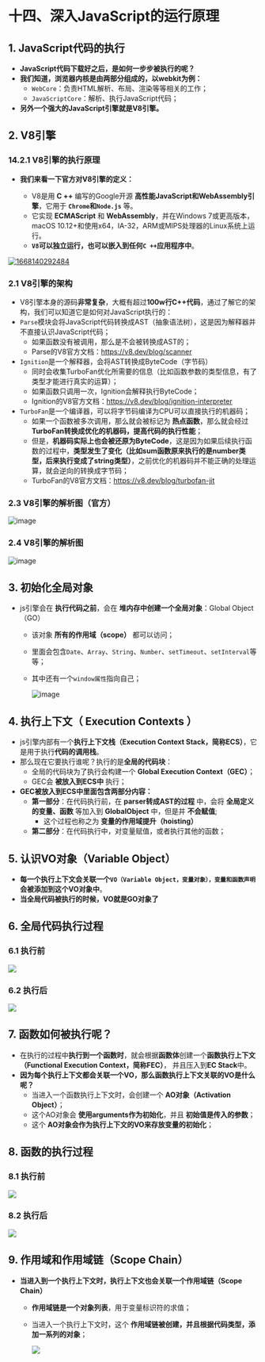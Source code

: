 # 十四、深入JavaScript的运行原理

## 1. JavaScript代码的执行

- **JavaScript代码下载好之后，是如何一步步被执行的呢？**
- **我们知道，浏览器内核是由两部分组成的，以webkit为例：**
  - `WebCore`：负责HTML解析、布局、渲染等等相关的工作；
  - `JavaScriptCore`：解析、执行JavaScript代码；
- **另外一个强大的JavaScript引擎就是V8引擎。**



## 2. V8引擎

### 14.2.1 V8引擎的执行原理

- **我们来看一下官方对V8引擎的定义：**

  - V8是用 **C ++** 编写的Google开源 **高性能JavaScript和WebAssembly引擎**，它用于 **`Chrome`和`Node.js`** 等。
  - 它实现 **ECMAScript** 和 **WebAssembly**，并在Windows 7或更高版本，macOS 10.12+和使用x64，IA-32，ARM或MIPS处理器的Linux系统上运行。
  - **`V8`可以独立运行，也可以嵌入到任何`C ++`应用程序中**。
  
[![1668140292484](https://cdn.jsdelivr.net/gh/chen-zhuo-lin/pictures@main/2022-11/zCED2T.png)]()

### 2.1 V8引擎的架构

- V8引擎本身的源码**非常复杂**，大概有超过**100w行C++代码**，通过了解它的架构，我们可以知道它是如何对JavaScript执行的：
- `Parse`模块会将JavaScript代码转换成AST（抽象语法树），这是因为解释器并不直接认识JavaScript代码；
  - 如果函数没有被调用，那么是不会被转换成AST的；
  - Parse的V8官方文档：https://v8.dev/blog/scanner
- `Ignition`是一个解释器，会将AST转换成ByteCode（字节码）
  - 同时会收集TurboFan优化所需要的信息（比如函数参数的类型信息，有了类型才能进行真实的运算）；
  - 如果函数只调用一次，Ignition会解释执行ByteCode；
  - Ignition的V8官方文档：https://v8.dev/blog/ignition-interpreter
- `TurboFan`是一个编译器，可以将字节码编译为CPU可以直接执行的机器码；
  - 如果一个函数被多次调用，那么就会被标记为 **热点函数**，那么就会经过 **TurboFan转换成优化的机器码，提高代码的执行性能**；
  - 但是，**机器码实际上也会被还原为ByteCode**，这是因为如果后续执行函数的过程中，**类型发生了变化（比如sum函数原来执行的是number类型，后来执行变成了string类型）**，之前优化的机器码并不能正确的处理运算，就会逆向的转换成字节码；
  - TurboFan的V8官方文档：https://v8.dev/blog/turbofan-jit

### 2.3 V8引擎的解析图（官方）

![image](https://cdn.jsdelivr.net/gh/chen-zhuo-lin/pictures@main/2022-11/zCE5RK.png)

### 2.4 V8引擎的解析图

![image](https://cdn.jsdelivr.net/gh/chen-zhuo-lin/pictures@main/2022-11/zCEHqH.png)



## 3. 初始化全局对象

- js引擎会在 **执行代码之前**，会在 **堆内存中创建一个全局对象**：Global Object（GO）

  - 该对象 **所有的作用域（scope）** 都可以访问；

  - 里面会包含`Date`、`Array`、`String`、`Number`、`setTimeout`、`setInterval`等等；

  - 其中还有一个`window属性`指向自己；

    ![image](https://cdn.jsdelivr.net/gh/chen-zhuo-lin/pictures@main/2022-11/zCELdA.png)



## 4. 执行上下文（ Execution Contexts ）

- js引擎内部有一个**执行上下文栈（Execution Context Stack，简称ECS）**，它是用于执行**代码的调用栈**。
- 那么现在它要执行谁呢？执行的是**全局的代码块**：
  - 全局的代码块为了执行会构建一个 **Global Execution Context（GEC）**；
  - GEC会 **被放入到ECS中** 执行；
- **GEC被放入到ECS中里面包含两部分内容：**
  - **第一部分**：在代码执行前，在 **parser转成AST的过程** 中，会将 **全局定义的变量、函数** 等加入到 **GlobalObject** 中，但是并 **不会赋值**;
    - 这个过程也称之为 **变量的作用域提升（hoisting）**
  - **第二部分**：在代码执行中，对变量赋值，或者执行其他的函数；



## 5. 认识VO对象（Variable Object）

- **每一个执行上下文会关联一个`VO（Variable Object，变量对象），变量和函数声明`会被添加到这个VO对象中**。
- **当全局代码被执行的时候，VO就是GO对象了**



## 6. 全局代码执行过程

### 6.1 执行前

![](https://cdn.jsdelivr.net/gh/chen-zhuo-lin/pictures@main/2022-11/zCZP1K.png)

### 6.2 执行后

![](https://cdn.jsdelivr.net/gh/chen-zhuo-lin/pictures@main/2022-11/zCZE0H.png)



## 7. 函数如何被执行呢？

- 在执行的过程中**执行到一个函数时**，就会根据**函数体**创建一个**函数执行上下文（Functional Execution Context，简称FEC）**，
  并且压入到**EC Stack**中。
- **因为每个执行上下文都会关联一个VO，那么函数执行上下文关联的VO是什么呢？**
  - 当进入一个函数执行上下文时，会创建一个 **AO对象（Activation Object）**；
  - 这个AO对象会 **使用arguments作为初始化**，并且 **初始值是传入的参数**；
  - 这个 **AO对象会作为执行上下文的VO来存放变量的初始化**；



## 8. 函数的执行过程

### 8.1 执行前

![](https://cdn.jsdelivr.net/gh/chen-zhuo-lin/pictures@main/2022-11/zCZYAs.png)

### 8.2 执行后

![](https://cdn.jsdelivr.net/gh/chen-zhuo-lin/pictures@main/2022-11/zCZa90.png)



## 9. 作用域和作用域链（Scope Chain）

- **当进入到一个执行上下文时，执行上下文也会关联一个作用域链（Scope Chain）**

  - **作用域链是一个对象列表**，用于变量标识符的求值；

  - 当进入一个执行上下文时，这个 **作用域链被创建，并且根据代码类型，添加一系列的对象**；

    ![](https://cdn.jsdelivr.net/gh/chen-zhuo-lin/pictures@main/2022-11/zCZcNR.png)

